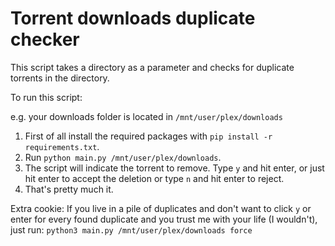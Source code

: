# Torrent downloads duplicate checker

This script takes a directory as a parameter and checks for duplicate torrents in the directory.

To run this script:

e.g. your downloads folder is located in `/mnt/user/plex/downloads`

1. First of all install the required packages with `pip install -r requirements.txt`.
2. Run `python main.py /mnt/user/plex/downloads`.
3. The script will indicate the torrent to remove. Type `y` and hit enter, or just hit enter to accept the deletion or type `n` and hit enter to reject. 
4. That's pretty much it.

Extra cookie: If you live in a pile of duplicates and don't want to click `y` or enter for every found duplicate and you trust me with your life (I wouldn't), just run:
`python3 main.py /mnt/user/plex/downloads force`